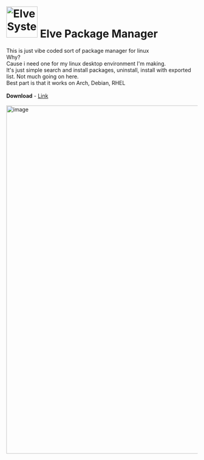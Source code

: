 # <img width="82" height="auto" alt="Elve System Monitor" src="https://github.com/user-attachments/assets/27ba4310-c787-4c6b-a88f-e5c8d55cea44" /> Elve Package Manager
This is just vibe coded sort of package manager for linux <br>
Why? <br>
Cause i need one for my linux desktop environment I'm making. <br>
It's just simple search and install packages, uninstall, install with exported list. Not much going on here. <br>
Best part is that it works on Arch, Debian, RHEL <br> <br>
**Download** - <a href="https://github.com/banekondic1996/Elve-package-manager/releases/tag/1.0">Link</a> <br><br>
<img width="1329" height="918" alt="image" src="https://github.com/user-attachments/assets/2c219915-494e-4c85-a7db-5aa2a0e6fa61" />







